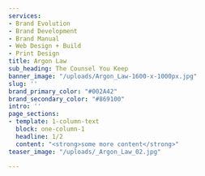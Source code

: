 ```yaml
---
services:
- Brand Evolution
- Brand Development
- Brand Manual
- Web Design + Build
- Print Design
title: Argon Law
sub_heading: The Counsel You Keep
banner_image: "/uploads/Argon_Law-1600-x-1000px.jpg"
slug: ''
brand_primary_color: "#002A42"
brand_secondary_color: "#869100"
intro: ''
page_sections:
- template: 1-column-text
  block: one-column-1
  headline: 1/2
  content: "<strong>some more content</strong>"
teaser_image: "/uploads/_Argon_Law_02.jpg"

---
```

